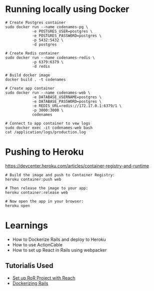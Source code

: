 # Running locally using Docker
```
# Create Postgres container
sudo docker run --name codenames-pg \
            -e POSTGRES_USER=postgres \
            -e POSTGRES_PASSWORD=postgres \
            -p 5432:5432 \
            -d postgres

# Create Redis container
sudo docker run --name codenames-redis \
            -p 6379:6379 \
            -d redis

# Build docker image
docker build . -t codenames

# Create app container
sudo docker run --name codenames-web \
            -e DATABASE_USERNAME=postgres \
            -e DATABASE_PASSWORD=postgres \
            -e REDIS_URL=redis://172.17.0.1:6379/1 \
            -p 3000:3000 \
            codenames

# Connect to app container to vew logs
sudo docker exec -it codenames-web bash
cat /application/logs/production.log
```

# Pushing to Heroku
https://devcenter.heroku.com/articles/container-registry-and-runtime

```
# Build the image and push to Container Registry:
heroku container:push web

# Then release the image to your app:
heroku container:release web

# Now open the app in your browser:
heroku open
```

# Learnings
* How to Dockerize Rails and deploy to Heroku
* How to use ActionCable
* How to set up React in Rails using webpacker

## Tutorialis Used
* [Set up RoR Project with Reach](https://www.digitalocean.com/community/tutorials/how-to-set-up-a-ruby-on-rails-project-with-a-react-frontend)
* [Dockerizing Rails](https://iridakos.com/programming/2019/04/07/dockerizing-a-rails-application)
